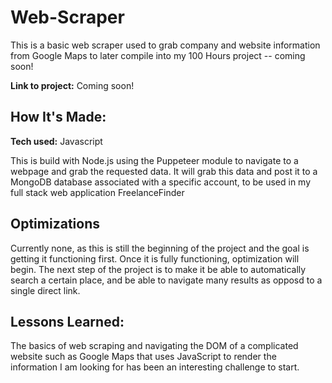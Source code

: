 # Web-Scraper
This is a basic web scraper used to grab company and website information from Google Maps to later compile into my 100 Hours project -- coming soon!

**Link to project:** Coming soon!



## How It's Made:

**Tech used:** Javascript

This is build with Node.js using the Puppeteer module to navigate to a webpage and grab the requested data. It will grab this data and post it to  a MongoDB database associated with a specific account, to be used in my full stack web application FreelanceFinder

## Optimizations

Currently none, as this is still the beginning of the project and the goal is getting it functioning first. Once it is fully functioning, optimization will begin. The next step of the project is to make it be able to automatically search a certain place, and be able to navigate many results as opposd to a single direct link. 


## Lessons Learned:

The basics of web scraping and navigating the DOM of a complicated website such as Google Maps that uses JavaScript to render the information I am looking for has been an interesting challenge to start.  
